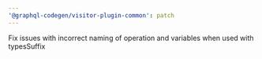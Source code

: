 ```yaml
---
'@graphql-codegen/visitor-plugin-common': patch
---
```


Fix issues with incorrect naming of operation and variables when used with typesSuffix
